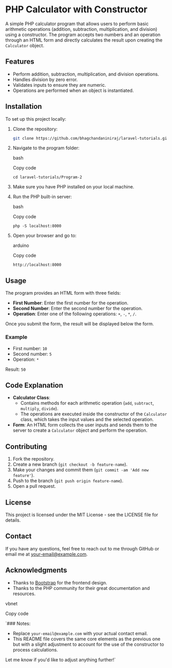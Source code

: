 # PHP Calculator with Constructor

A simple PHP calculator program that allows users to perform basic arithmetic operations (addition, subtraction, multiplication, and division) using a constructor. The program accepts two numbers and an operation through an HTML form and directly calculates the result upon creating the `Calculator` object.

## Features

- Perform addition, subtraction, multiplication, and division operations.
- Handles division by zero error.
- Validates inputs to ensure they are numeric.
- Operations are performed when an object is instantiated.

## Installation

To set up this project locally:

1. Clone the repository:
   ```bash
   git clone https://github.com/bhagchandaniniraj/laravel-tutorials.git `

1.  Navigate to the program folder:

    bash

    Copy code

    `cd laravel-tutorials/Program-2`

2.  Make sure you have PHP installed on your local machine.

3.  Run the PHP built-in server:

    bash

    Copy code

    `php -S localhost:8000`

4.  Open your browser and go to:

    arduino

    Copy code

    `http://localhost:8000`

Usage
-----

The program provides an HTML form with three fields:

-   **First Number**: Enter the first number for the operation.
-   **Second Number**: Enter the second number for the operation.
-   **Operation**: Enter one of the following operations: `+`, `-`, `*`, `/`.

Once you submit the form, the result will be displayed below the form.

### Example

-   First number: `10`
-   Second number: `5`
-   Operation: `*`

Result: `50`

Code Explanation
----------------

-   **Calculator Class**:
    -   Contains methods for each arithmetic operation (`add`, `subtract`, `multiply`, `divide`).
    -   The operations are executed inside the constructor of the `Calculator` class, which takes the input values and the selected operation.
-   **Form**: An HTML form collects the user inputs and sends them to the server to create a `Calculator` object and perform the operation.

Contributing
------------

1.  Fork the repository.
2.  Create a new branch (`git checkout -b feature-name`).
3.  Make your changes and commit them (`git commit -am 'Add new feature'`).
4.  Push to the branch (`git push origin feature-name`).
5.  Open a pull request.

License
-------

This project is licensed under the MIT License - see the LICENSE file for details.

Contact
-------

If you have any questions, feel free to reach out to me through GitHub or email me at your-email@example.com.

Acknowledgments
---------------

-   Thanks to [Bootstrap](https://getbootstrap.com/) for the frontend design.
-   Thanks to the PHP community for their great documentation and resources.

vbnet

Copy code

 `### Notes:
- Replace `your-email@example.com` with your actual contact email.
- This README file covers the same core elements as the previous one but with a slight adjustment to account for the use of the constructor to process calculations.

Let me know if you'd like to adjust anything further!`
